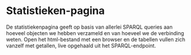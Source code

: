 # Statistieken-pagina

De statistiekenpagina geeft op basis van allerlei SPARQL queries aan hoeveel objecten we hebben verzameld en van hoeveel we de verbinding weten. Open het html-bestand met een browser en de tabellen vullen zich vanzelf met getallen, live opgehaald uit het SPARQL-endpoint.
